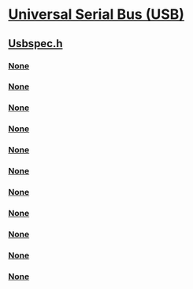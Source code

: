 # [Universal Serial Bus (USB)](../_usbref/index.md)
## [Usbspec.h](index.md)
### [None](../usbspec/ne-usbspec-_usb_device_speed.md)
### [None](../usbspec/ns-usbspec-_usb_30_hub_descriptor.md)
### [None](../usbspec/ns-usbspec-_usb_common_descriptor.md)
### [None](../usbspec/ns-usbspec-_usb_configuration_descriptor.md)
### [None](../usbspec/ns-usbspec-_usb_device_descriptor.md)
### [None](../usbspec/ns-usbspec-_usb_device_qualifier_descriptor.md)
### [None](../usbspec/ns-usbspec-_usb_endpoint_descriptor.md)
### [None](../usbspec/ns-usbspec-_usb_hub_descriptor.md)
### [None](../usbspec/ns-usbspec-_usb_interface_descriptor.md)
### [None](../usbspec/ns-usbspec-_usb_string_descriptor.md)
### [None](../usbspec/ns-usbspec-_usb_superspeed_endpoint_companion_descriptor.md)

